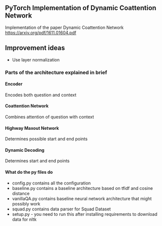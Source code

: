 ## PyTorch Implementation of Dynamic Coattention Network
Implementation of the paper Dynamic Coattention Network https://arxiv.org/pdf/1611.01604.pdf

## Improvement ideas
- Use layer normalization

### Parts of the architecture explained in brief
#### Encoder
Encodes both question and context
#### Coattention Network
Combines attention of question with context
#### Highway Maxout Network
Determines possible start and end points
#### Dynamic Decoding
Determines start and end points

#### What do the py files do
* config.py contains all the configuration
* baseline.py contains a baseline architecture based on tfidf and cosine distance
* vanillaQA.py contains baseline neural network architecture that might possibly work
* squad.py contains data parser for Squad Dataset
* setup.py - you need to run this after installing requirements to download data for nltk